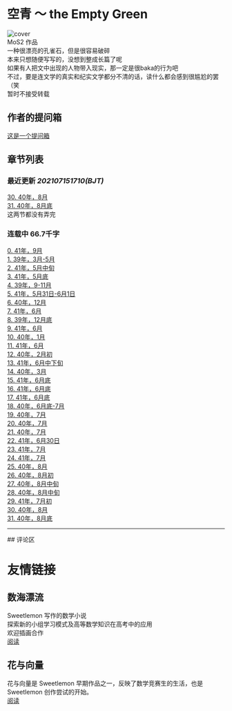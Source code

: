# 空青 ～ the Empty Green  
![cover](https://cdn.jsdelivr.net/gh/DreamSkyWork/the-Empty-Green@main/pics/%E7%A9%BA%E9%9D%92-%E5%B0%81%E9%9D%A2.png)  
MoS2 作品  
一种很漂亮的孔雀石，但是很容易破碎  
本来只想随便写写的，没想到整成长篇了呢  
如果有人把文中出现的人物带入现实，那一定是很baka的行为吧  
不过，要是连文学的真实和纪实文学都分不清的话，读什么都会感到很尴尬的罢（笑  
暂时不接受转载  

## 作者的提问箱  
<a href="https://dreamskywork.github.io/the-Empty-Green/asking-box.html" target="_blank">这是一个提问箱</a>

## 章节列表  
### 最近更新  *202107151710(BJT)* 
<a href="https://dreamskywork.github.io/the-Empty-Green/docs/chapter30.html" target="_blank">30. 40年，8月</a>  
<a href="https://dreamskywork.github.io/the-Empty-Green/docs/chapter31.html" target="_blank">31. 40年，8月底</a>  
这两节都没有弄完  

### 连载中 66.7千字  
<a href="https://dreamskywork.github.io/the-Empty-Green/docs/chapter0.html" target="_blank">0. 41年，9月</a>  
<a href="https://dreamskywork.github.io/the-Empty-Green/docs/chapter1.html" target="_blank">1. 39年，3月-5月</a>  
<a href="https://dreamskywork.github.io/the-Empty-Green/docs/chapter2.html" target="_blank">2. 41年，5月中旬</a>  
<a href="https://dreamskywork.github.io/the-Empty-Green/docs/chapter3.html" target="_blank">3. 41年，5月底</a>  
<a href="https://dreamskywork.github.io/the-Empty-Green/docs/chapter4.html" target="_blank">4. 39年，9-11月</a>  
<a href="https://dreamskywork.github.io/the-Empty-Green/docs/chapter5.html" target="_blank">5. 41年，5月31日-6月1日</a>  
<a href="https://dreamskywork.github.io/the-Empty-Green/docs/chapter6.html" target="_blank">6. 40年，12月</a>  
<a href="https://dreamskywork.github.io/the-Empty-Green/docs/chapter7.html" target="_blank">7. 41年，6月</a>  
<a href="https://dreamskywork.github.io/the-Empty-Green/docs/chapter8.html" target="_blank">8. 39年，12月底</a>  
<a href="https://dreamskywork.github.io/the-Empty-Green/docs/chapter9.html" target="_blank">9. 41年，6月</a>  
<a href="https://dreamskywork.github.io/the-Empty-Green/docs/chapter10.html" target="_blank">10. 40年，1月</a>  
<a href="https://dreamskywork.github.io/the-Empty-Green/docs/chapter11.html" target="_blank">11. 41年，6月</a>  
<a href="https://dreamskywork.github.io/the-Empty-Green/docs/chapter12.html" target="_blank">12. 40年，2月初</a>  
<a href="https://dreamskywork.github.io/the-Empty-Green/docs/chapter13.html" target="_blank">13. 41年，6月中下旬</a>  
<a href="https://dreamskywork.github.io/the-Empty-Green/docs/chapter14.html" target="_blank">14. 40年，3月</a>   
<a href="https://dreamskywork.github.io/the-Empty-Green/docs/chapter15.html" target="_blank">15. 41年，6月底</a>  
<a href="https://dreamskywork.github.io/the-Empty-Green/docs/chapter16.html" target="_blank">16. 41年，6月底</a>  
<a href="https://dreamskywork.github.io/the-Empty-Green/docs/chapter17.html" target="_blank">17. 41年，6月底</a>  
<a href="https://dreamskywork.github.io/the-Empty-Green/docs/chapter18.html" target="_blank">18. 40年，6月底-7月</a>  
<a href="https://dreamskywork.github.io/the-Empty-Green/docs/chapter19.html" target="_blank">19. 40年，7月</a>  
<a href="https://dreamskywork.github.io/the-Empty-Green/docs/chapter20.html" target="_blank">20. 40年，7月</a>   
<a href="https://dreamskywork.github.io/the-Empty-Green/docs/chapter21.html" target="_blank">21. 40年，7月</a>  
<a href="https://dreamskywork.github.io/the-Empty-Green/docs/chapter22.html" target="_blank">22. 41年，6月30日</a>  
<a href="https://dreamskywork.github.io/the-Empty-Green/docs/chapter23.html" target="_blank">23. 41年，7月</a>  
<a href="https://dreamskywork.github.io/the-Empty-Green/docs/chapter24.html" target="_blank">24. 41年，7月</a>  
<a href="https://dreamskywork.github.io/the-Empty-Green/docs/chapter25.html" target="_blank">25. 40年，8月</a>    
<a href="https://dreamskywork.github.io/the-Empty-Green/docs/chapter26.html" target="_blank">26. 40年，8月初</a>    
<a href="https://dreamskywork.github.io/the-Empty-Green/docs/chapter27.html" target="_blank">27. 40年，8月中旬</a>    
<a href="https://dreamskywork.github.io/the-Empty-Green/docs/chapter28.html" target="_blank">28. 40年，8月中旬</a>    
<a href="https://dreamskywork.github.io/the-Empty-Green/docs/chapter29.html" target="_blank">29. 41年，7月初</a>  
<a href="https://dreamskywork.github.io/the-Empty-Green/docs/chapter30.html" target="_blank">30. 40年，8月</a>  
<a href="https://dreamskywork.github.io/the-Empty-Green/docs/chapter31.html" target="_blank">31. 40年，8月底</a>  
<hr>
## 评论区  
<script src='//cdn.jsdelivr.net/npm/@waline/client/dist/Waline.min.js'></script>
<div id="waline"></div>
  <script>
    new Waline({
      el: '#waline',
      path: location.index,
      serverURL: 'https://the-empty-green.vercel.app/'
    });
  </script>


# 友情链接  
## 数海漂流  
Sweetlemon 写作的数学小说  
探索新的小组学习模式及高等数学知识在高考中的应用  
欢迎插画合作  
[阅读](https://sweetlemon39.gitee.io/drifting-in-sea-of-math/)  
## 花与向量  
花与向量是 Sweetlemon 早期作品之一，反映了数学竞赛生的生活，也是 Sweetlemon 创作尝试的开始。  
[阅读](https://sweetlemon39.gitee.io/drifting-in-sea-of-math/flower-and-vector.html)
